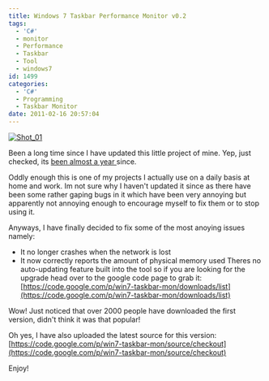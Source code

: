 ```yaml
---
title: Windows 7 Taskbar Performance Monitor v0.2
tags:
  - 'C#'
  - monitor
  - Performance
  - Taskbar
  - Tool
  - windows7
id: 1499
categories:
  - 'C#'
  - Programming
  - Taskbar Monitor
date: 2011-02-16 20:57:04
---
```


[![](https://mikecann.co.uk/wp-content/uploads/2011/02/Shot_01.png "Shot_01")](https://mikecann.co.uk/wp-content/uploads/2011/02/Shot_01.png)

Been a long time since I have updated this little project of mine. Yep, just checked, its [been almost a year ](https://mikecann.co.uk/personal-projects/windows-7-taskbar-monitor/)since.

Oddly enough this is one of my projects I actually use on a daily basis at home and work. Im not sure why I haven't updated it since as there have been some rather gaping bugs in it which have been very annoying but apparently not annoying enough to encourage myself to fix them or to stop using it.

Anyways, I have finally decided to fix some of the most anoying issues namely:

*   It no longer crashes when the network is lost
*   It now correctly reports the amount of physical memory used
Theres no auto-updating feature built into the tool so if you are looking for the upgrade head over to the google code page to grab it: [https://code.google.com/p/win7-taskbar-mon/downloads/list](https://code.google.com/p/win7-taskbar-mon/downloads/list)

Wow! Just noticed that over 2000 people have downloaded the first version, didn't think it was that popular!

Oh yes, I have also uploaded the latest source for this version: [https://code.google.com/p/win7-taskbar-mon/source/checkout](https://code.google.com/p/win7-taskbar-mon/source/checkout)

Enjoy!